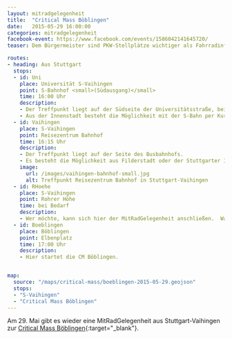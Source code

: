 ```yaml
---
layout: mitradgelegenheit
title:  "Critical Mass Böblingen"
date:   2015-05-29 16:00:00
categories: mitradgelegenheit
facebook-event: https://www.facebook.com/events/1586042141645720/
teaser: Dem Bürgermeister sind PKW-Stellplätze wichtiger als Fahrradinfrastruktur.  Uns nicht.

routes:
- heading: Aus Stuttgart
  stops:
  - id: Uni
    place: Universität S-Vaihingen
    point: S-Bahnhof <small>(Südausgang)</small>
    time: 16:00 Uhr
    description:
    - Der Treffpunkt liegt auf der Südseite der Universitätsstraße, bei der Fahrradabstellanlage.  Es wird pünktlich losgefahren.
    - Aus der Innenstadt besteht die Möglichkeit mit der S-Bahn per Kurzstreckenticket (1,20&nbsp;€) von der Schwabstraße zur Universität zu fahren.
  - id: Vaihingen
    place: S-Vaihingen
    point: Reisezentrum Bahnhof
    time: 16:15 Uhr
    description:
    - Der Treffpunkt liegt auf der Seite des Busbahnhofs.
    - Es besteht die Möglichkeit aus Filderstadt oder der Stuttgarter Innenstadt per S-Bahn dazuzustoßen.
    image:
      url: /images/vaihingen-bahnhof-small.jpg
      alt: Treffpunkt Reisezentrum Bahnhof in Stuttgart-Vaihingen
  - id: RHoehe
    place: S-Vaihingen
    point: Rohrer Höhe
    time: bei Bedarf
    description:
    - Wer möchte, kann sich hier der MitRadGelegenheit anschließen.  Wann wir dort eintreffen hängt von unseren Kräften ab.
  - id: Boeblingen
    place: Böblingen
    point: Elbenplatz
    time: 17:00 Uhr
    description:
    - Hier startet die CM Böblingen.


map:
  source: "/maps/critical-mass/boeblingen-2015-05-29.geojson"
  stops:
  - "S-Vaihingen"
  - "Critical Mass Böblingen"
---
```


Am 29.&nbsp;Mai gibt es wieder eine MitRadGelegenheit aus Stuttgart-Vaihingen zur [Critical Mass Böblingen][CM-Boeblingen]{:target="_blank"}.




[CM-Boeblingen]: http://www.radeln-in-bb.de/criticalmass/
